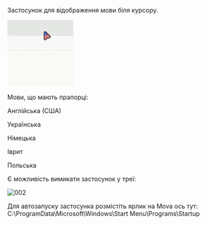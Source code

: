 Застосунок для відображення мови біля курсору.

![Watch the demo](assets/mova-flag-demo.gif)

Мови, що мають прапорці:

Англійська (США)

Українська

Німецька

Іврит

Польська

Є можливість вимикати застосунок у треї:

![002](https://github.com/user-attachments/assets/8d334f11-4294-4870-a110-91f7a07b68f4)

Для автозапуску застосунка розмістіть ярлик на Mova ось тут: C:\ProgramData\Microsoft\Windows\Start Menu\Programs\Startup


